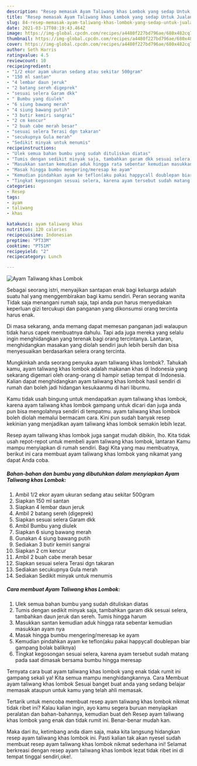 ```yaml
---
description: "Resep memasak Ayam Taliwang khas Lombok yang sedap Untuk Jualan"
title: "Resep memasak Ayam Taliwang khas Lombok yang sedap Untuk Jualan"
slug: 84-resep-memasak-ayam-taliwang-khas-lombok-yang-sedap-untuk-jualan
date: 2021-03-17T08:19:43.464Z
image: https://img-global.cpcdn.com/recipes/a4480f227bd796ae/680x482cq70/ayam-taliwang-khas-lombok-foto-resep-utama.jpg
thumbnail: https://img-global.cpcdn.com/recipes/a4480f227bd796ae/680x482cq70/ayam-taliwang-khas-lombok-foto-resep-utama.jpg
cover: https://img-global.cpcdn.com/recipes/a4480f227bd796ae/680x482cq70/ayam-taliwang-khas-lombok-foto-resep-utama.jpg
author: Seth Harris
ratingvalue: 4.5
reviewcount: 10
recipeingredient:
- "1/2 ekor ayam ukuran sedang atau sekitar 500gram"
- "150 ml santan"
- "4 lembar daun jeruk"
- "2 batang sereh digeprek"
- "sesuai selera Garam dkk"
- " Bumbu yang diulek"
- "6 siung bawang merah"
- "4 siung bawang putih"
- "3 butir kemiri sangrai"
- "2 cm kencur"
- "2 buah cabe merah besar"
- "sesuai selera Terasi dgn takaran"
- "secukupnya Gula merah"
- "Sedikit minyak untuk menumis"
recipeinstructions:
- "Ulek semua bahan bumbu yang sudah dituliskan diatas"
- "Tumis dengan sedikit minyak saja, tambahkan garam dkk sesuai selera, tambahkan daun jeruk dan sereh. Tumis hingga harum"
- "Masukkan santan kemudian aduk hingga rata sebentar kemudian masukkan ayam nya"
- "Masak hingga bumbu mengering/meresap ke ayam"
- "Kemudian pindahkan ayam ke teflon(aku pakai happycall doublepan biar gampang bolak baliknya)"
- "Tingkat kegosongan sesuai selera, karena ayam tersebut sudah matang pada saat dimasak bersama bumbu hingga meresap"
categories:
- Resep
tags:
- ayam
- taliwang
- khas

katakunci: ayam taliwang khas 
nutrition: 120 calories
recipecuisine: Indonesian
preptime: "PT33M"
cooktime: "PT51M"
recipeyield: "2"
recipecategory: Lunch

---
```



![Ayam Taliwang khas Lombok](https://img-global.cpcdn.com/recipes/a4480f227bd796ae/680x482cq70/ayam-taliwang-khas-lombok-foto-resep-utama.jpg)

Sebagai seorang istri, menyajikan santapan enak bagi keluarga adalah suatu hal yang menggembirakan bagi kamu sendiri. Peran seorang  wanita Tidak saja menangani rumah saja, tapi anda pun harus menyediakan keperluan gizi tercukupi dan panganan yang dikonsumsi orang tercinta harus enak.

Di masa  sekarang, anda memang dapat memesan panganan jadi walaupun tidak harus capek membuatnya dahulu. Tapi ada juga mereka yang selalu ingin menghidangkan yang terenak bagi orang tercintanya. Lantaran, menghidangkan masakan yang diolah sendiri jauh lebih bersih dan bisa menyesuaikan berdasarkan selera orang tercinta. 



Mungkinkah anda seorang penyuka ayam taliwang khas lombok?. Tahukah kamu, ayam taliwang khas lombok adalah makanan khas di Indonesia yang sekarang digemari oleh orang-orang di hampir setiap tempat di Indonesia. Kalian dapat menghidangkan ayam taliwang khas lombok hasil sendiri di rumah dan boleh jadi hidangan kesukaanmu di hari liburmu.

Kamu tidak usah bingung untuk mendapatkan ayam taliwang khas lombok, karena ayam taliwang khas lombok gampang untuk dicari dan juga anda pun bisa mengolahnya sendiri di tempatmu. ayam taliwang khas lombok boleh diolah memalui bermacam cara. Kini pun sudah banyak resep kekinian yang menjadikan ayam taliwang khas lombok semakin lebih lezat.

Resep ayam taliwang khas lombok juga sangat mudah dibikin, lho. Kita tidak usah repot-repot untuk membeli ayam taliwang khas lombok, lantaran Kamu mampu menyiapkan di rumah sendiri. Bagi Kita yang mau membuatnya, berikut ini cara membuat ayam taliwang khas lombok yang nikamat yang dapat Anda coba.

<!--inarticleads1-->

##### Bahan-bahan dan bumbu yang dibutuhkan dalam menyiapkan Ayam Taliwang khas Lombok:

1. Ambil 1/2 ekor ayam ukuran sedang atau sekitar 500gram
1. Siapkan 150 ml santan
1. Siapkan 4 lembar daun jeruk
1. Ambil 2 batang sereh (digeprek)
1. Siapkan sesuai selera Garam dkk
1. Ambil  Bumbu yang diulek
1. Siapkan 6 siung bawang merah
1. Gunakan 4 siung bawang putih
1. Sediakan 3 butir kemiri sangrai
1. Siapkan 2 cm kencur
1. Ambil 2 buah cabe merah besar
1. Siapkan sesuai selera Terasi dgn takaran
1. Sediakan secukupnya Gula merah
1. Sediakan Sedikit minyak untuk menumis




<!--inarticleads2-->

##### Cara membuat Ayam Taliwang khas Lombok:

1. Ulek semua bahan bumbu yang sudah dituliskan diatas
1. Tumis dengan sedikit minyak saja, tambahkan garam dkk sesuai selera, tambahkan daun jeruk dan sereh. Tumis hingga harum
1. Masukkan santan kemudian aduk hingga rata sebentar kemudian masukkan ayam nya
1. Masak hingga bumbu mengering/meresap ke ayam
1. Kemudian pindahkan ayam ke teflon(aku pakai happycall doublepan biar gampang bolak baliknya)
1. Tingkat kegosongan sesuai selera, karena ayam tersebut sudah matang pada saat dimasak bersama bumbu hingga meresap




Ternyata cara buat ayam taliwang khas lombok yang enak tidak rumit ini gampang sekali ya! Kita semua mampu menghidangkannya. Cara Membuat ayam taliwang khas lombok Sesuai banget buat anda yang sedang belajar memasak ataupun untuk kamu yang telah ahli memasak.

Tertarik untuk mencoba membuat resep ayam taliwang khas lombok nikmat tidak ribet ini? Kalau kalian ingin, ayo kamu segera buruan menyiapkan peralatan dan bahan-bahannya, kemudian buat deh Resep ayam taliwang khas lombok yang enak dan tidak rumit ini. Benar-benar mudah kan. 

Maka dari itu, ketimbang anda diam saja, maka kita langsung hidangkan resep ayam taliwang khas lombok ini. Pasti kalian tak akan nyesel sudah membuat resep ayam taliwang khas lombok nikmat sederhana ini! Selamat berkreasi dengan resep ayam taliwang khas lombok lezat tidak ribet ini di tempat tinggal sendiri,oke!.

